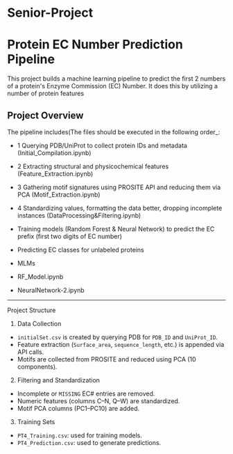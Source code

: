# Senior-Project
# Protein EC Number Prediction Pipeline

This project builds a machine learning pipeline to predict the first 2 numbers of a protein's Enzyme Commission (EC) Number. It does this by  utilizing a number of protein features 

## Project Overview

The pipeline includes(The files should be executed in the following order_:
- 1 Querying PDB/UniProt to collect protein IDs and metadata (Initial_Compilation.ipynb)
- 2 Extracting structural and physicochemical features (Feature_Extraction.ipynb)
- 3 Gathering motif signatures using PROSITE API and reducing them via PCA (Motif_Extraction.ipynb)
- 4 Standardizing values, formatting the data better, dropping incomplete instances (DataProcessing&Filtering.ipynb)

- Training models (Random Forest & Neural Network) to predict the EC prefix (first two digits of EC number)
- Predicting EC classes for unlabeled proteins
- MLMs
-   RF_Model.ipynb
-   NeuralNetwork-2.ipynb

---

Project Structure

1. Data Collection
- `initialSet.csv` is created by querying PDB for `PDB_ID` and `UniProt_ID`.
- Feature extraction (`Surface_area`, `sequence_length`, etc.) is appended via API calls.
- Motifs are collected from PROSITE and reduced using PCA (10 components).

2. Filtering and Standardization
- Incomplete or `MISSING` EC# entries are removed.
- Numeric features (columns C–N, Q–W) are standardized.
- Motif PCA columns (PC1–PC10) are added.

3. Training Sets
- `PT4_Training.csv`: used for training models.
- `PT4_Prediction.csv`: used to generate predictions. 
